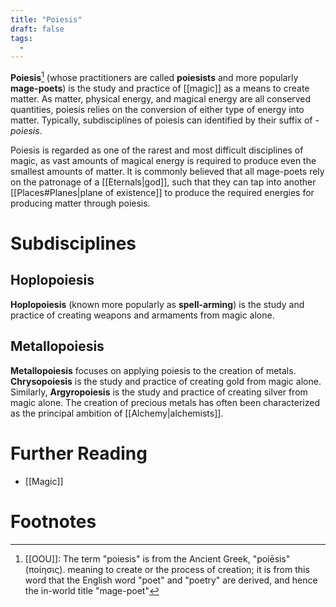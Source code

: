 ```yaml
---
title: "Poiesis"
draft: false
tags:
  - 
---
```


**Poiesis**[^poi] (whose practitioners are called **poiesists** and more popularly **mage-poets**) is the study and practice of [[magic]] as a means to create matter. As matter, physical energy, and magical energy are all conserved quantities, poiesis relies on the conversion of either type of energy into matter. Typically, subdisciplines of poiesis can identified by their suffix of *-poiesis*. 

Poiesis is regarded as one of the rarest and most difficult disciplines of magic, as vast amounts of magical energy is required to produce even the smallest amounts of matter. It is commonly believed that all mage-poets rely on the patronage of a [[Eternals|god]], such that they can tap into another [[Places#Planes|plane of existence]] to produce the required energies for producing matter through poiesis.

# Subdisciplines
## Hoplopoiesis
**Hoplopoiesis** (known more popularly as **spell-arming**) is the study and practice of creating weapons and armaments from magic alone. 

## Metallopoiesis
**Metallopoiesis** focuses on applying poiesis to the creation of metals. **Chrysopoiesis** is the study and practice of creating gold from magic alone. Similarly, **Argyropoiesis** is the study and practice of creating silver from magic alone. The creation of precious metals has often been characterized as the principal ambition of [[Alchemy|alchemists]].

# Further Reading
- [[Magic]]

# Footnotes
[^poi]:[[OOU]]: The term "poiesis" is from the Ancient Greek, "poíēsis" (ποίησις). meaning to create or the process of creation; it is from this word that the English word "poet" and "poetry" are derived, and hence the in-world title "mage-poet"